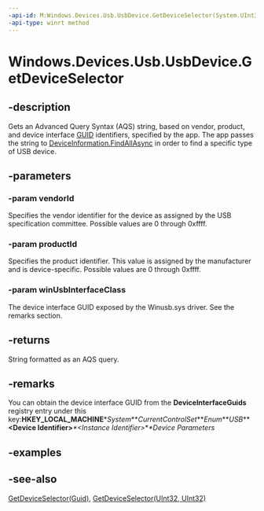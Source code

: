 ```yaml
---
-api-id: M:Windows.Devices.Usb.UsbDevice.GetDeviceSelector(System.UInt32,System.UInt32,System.Guid)
-api-type: winrt method
---
```


<!-- Method syntax
public string GetDeviceSelector(System.UInt32 vendorId, System.UInt32 productId, System.Guid winUsbInterfaceClass)
-->

# Windows.Devices.Usb.UsbDevice.GetDeviceSelector

## -description
Gets an Advanced Query Syntax (AQS) string, based on vendor, product, and device interface [GUID](/windows/win32/api/guiddef/ns-guiddef-guid) identifiers, specified by the app. The app passes the string to [DeviceInformation.FindAllAsync](../windows.devices.enumeration/deviceinformation_findallasync_1257462890.md) in order to find a specific type of USB device.

## -parameters
### -param vendorId
Specifies the vendor identifier for the device as assigned by the USB specification committee. Possible values are 0 through 0xffff.

### -param productId
Specifies the product identifier. This value is assigned by the manufacturer and is device-specific. Possible values are 0 through 0xffff.

### -param winUsbInterfaceClass
The device interface GUID exposed by the Winusb.sys driver. See the remarks section.

## -returns
String formatted as an AQS query.

## -remarks
You can obtain the device interface GUID from the **DeviceInterfaceGuids** registry entry under this key:**HKEY_LOCAL_MACHINE**\**System**\**CurrentControlSet**\**Enum**\**USB**\***&lt;Device Identifier&gt;***\***&lt;Instance Identifier&gt;***\**Device Parameters**

## -examples

## -see-also
[GetDeviceSelector(Guid)](usbdevice_getdeviceselector_1740344150.md), [GetDeviceSelector(UInt32, UInt32)](usbdevice_getdeviceselector_1242207979.md)